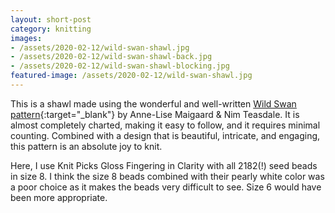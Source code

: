 ```yaml
---
layout: short-post
category: knitting
images:
- /assets/2020-02-12/wild-swan-shawl.jpg
- /assets/2020-02-12/wild-swan-shawl-back.jpg
- /assets/2020-02-12/wild-swan-shawl-blocking.jpg
featured-image: /assets/2020-02-12/wild-swan-shawl.jpg
---
```

This is a shawl made using the wonderful and well-written [Wild Swan pattern](https://www.ravelry.com/patterns/library/wild-swan){:target="_blank"} by Anne-Lise Maigaard & Nim Teasdale. It is almost completely charted, making it easy to follow, and it requires minimal counting. Combined with a design that is beautiful, intricate, and engaging, this pattern is an absolute joy to knit. 

Here, I use Knit Picks Gloss Fingering in Clarity with all 2182(!) seed beads in size 8. I think the size 8 beads combined with their pearly white color was a poor choice as it makes the beads very difficult to see. Size 6 would have been more appropriate.